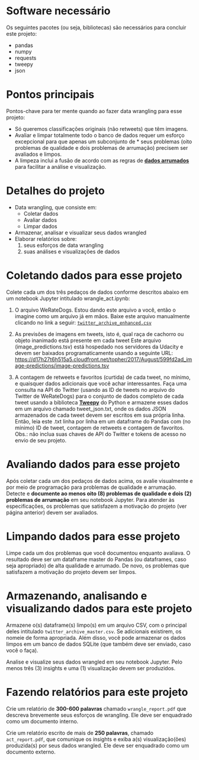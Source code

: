 # Software necessário
Os seguintes pacotes (ou seja, bibliotecas) são necessários para concluir este projeto:

* pandas
* numpy
* requests
* tweepy
* json

# Pontos principais
Pontos-chave para ter mente quando ao fazer data wrangling para esse projeto:

* Só queremos classificações originais (não retweets) que têm imagens.
* Avaliar e limpar totalmente todo o banco de dados requer um esforço excepcional para que apenas um subconjunto de * seus problemas (oito problemas de qualidade e dois problemas de arrumação) precisem ser avaliados e limpos.
* A limpeza inclui a fusão de acordo com as regras de [**dados arrumados**](https://cran.r-project.org/web/packages/tidyr/vignettes/tidy-data.html) para facilitar a análise e visualização.

# Detalhes do projeto
* Data wrangling, que consiste em:
  * Coletar dados
  * Avaliar dados
  * Limpar dados
* Armazenar, analisar e visualizar seus dados wrangled
* Elaborar relatórios sobre:
  1. seus esforços de data wrangling 
  2. suas análises e visualizações de dados

# Coletando dados para esse projeto
Colete cada um dos três pedaços de dados conforme descritos abaixo em um notebook Jupyter intitulado wrangle_act.ipynb:

1. O arquivo WeRateDogs. Estou dando este arquivo a você, então o imagine como um arquivo já em mãos. Baixe este arquivo manualmente clicando no link a seguir: [`twitter_archive_enhanced.csv`](https://d17h27t6h515a5.cloudfront.net/topher/2017/August/59a4e958_twitter-archive-enhanced/twitter-archive-enhanced.csv)

2. As previsões de imagens em tweets, isto é, qual raça de cachorro ou objeto inanimado está presente em cada tweet Este arquivo (image_predictions.tsv) está hospedado nos servidores da Udacity e devem ser baixados programaticamente usando a seguinte URL: https://d17h27t6h515a5.cloudfront.net/topher/2017/August/599fd2ad_image-predictions/image-predictions.tsv

3. A contagem de retweets e favoritos (curtida) de cada tweet, no mínimo, e quaisquer dados adicionais que você achar interessantes. Faça uma consulta na API do Twitter (usando as ID de tweets no arquivo do Twitter de WeRateDogs) para o conjunto de dados completo de cada tweet usando a biblioteca [**Tweepy**](http://www.tweepy.org/) do Python e armazene esses dados em um arquivo chamado tweet_json.txt, onde os dados JSON armazenados de cada tweet devem ser escritos em sua própria linha. Então, leia este .txt linha por linha em um dataframe do Pandas com (no mínimo) ID de tweet, contagem de retweets e contagem de favoritos. Obs.: não inclua suas chaves de API do Twitter e tokens de acesso no envio de seu projeto.

# Avaliando dados para esse projeto
Após coletar cada um dos pedaços de dados acima, os avalie visualmente e por meio de programação para problemas de qualidade e arrumação. Detecte e **documente ao menos oito (8) problemas de qualidade e dois (2) problemas de arrumação** em seu notebook Jupyter. Para atender às especificações, os problemas que satisfazem a motivação do projeto (ver página anterior) devem ser avaliados.

# Limpando dados para esse projeto
Limpe cada um dos problemas que você documentou enquanto avaliava. O resultado deve ser um dataframe master do Pandas (ou dataframes, caso seja apropriado) de alta qualidade e arrumado. De novo, os problemas que satisfazem a motivação do projeto devem ser limpos.

# Armazenando, analisando e visualizando dados para este projeto
Armazene o(s) dataframe(s) limpo(s) em um arquivo CSV, com o principal deles intitulado `twitter_archive_master.csv`. Se adicionais existirem, os nomeie de forma apropriada. Além disso, você pode armazenar os dados limpos em um banco de dados SQLite (que também deve ser enviado, caso você o faça).

Analise e visualize seus dados wrangled em seu notebook Jupyter. Pelo menos três (3) insights e uma (1) visualização devem ser produzidos.

# Fazendo relatórios para este projeto
Crie um relatório de **300-600 palavras** chamado `wrangle_report.pdf` que descreva brevemente seus esforços de wrangling. Ele deve ser enquadrado como um documento interno.

Crie um relatório escrito de mais de **250 palavras**, chamado `act_report.pdf`, que comunique os insights e exiba a(s) visualização(ões) produzida(s) por seus dados wrangled. Ele deve ser enquadrado como um documento externo.

